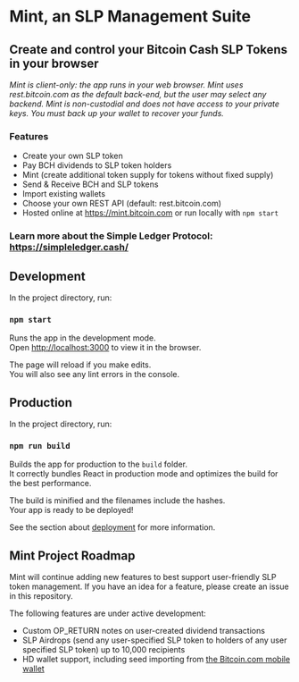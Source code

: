 # Mint, an SLP Management Suite

## Create and control your Bitcoin Cash SLP Tokens in your browser

_Mint is client-only: the app runs in your web browser. Mint uses rest.bitcoin.com as the default back-end, but the user may select any backend. Mint is non-custodial and does not have access to your private keys. You must back up your wallet to recover your funds._

### Features

- Create your own SLP token
- Pay BCH dividends to SLP token holders
- Mint (create additional token supply for tokens without fixed supply)
- Send & Receive BCH and SLP tokens
- Import existing wallets
- Choose your own REST API (default: rest.bitcoin.com)
- Hosted online at https://mint.bitcoin.com or run locally with `npm start`

### Learn more about the Simple Ledger Protocol: https://simpleledger.cash/

## Development

In the project directory, run:

### `npm start`

Runs the app in the development mode.<br>
Open [http://localhost:3000](http://localhost:3000) to view it in the browser.

The page will reload if you make edits.<br>
You will also see any lint errors in the console.

## Production

In the project directory, run:

### `npm run build`

Builds the app for production to the `build` folder.<br>
It correctly bundles React in production mode and optimizes the build for the best performance.

The build is minified and the filenames include the hashes.<br>
Your app is ready to be deployed!

See the section about [deployment](https://facebook.github.io/create-react-app/docs/deployment) for more information.

## Mint Project Roadmap

Mint will continue adding new features to best support user-friendly SLP token management. If you have an idea for a feature, please create an issue in this repository.

The following features are under active development:

- Custom OP_RETURN notes on user-created dividend transactions
- SLP Airdrops (send any user-specified SLP token to holders of any user specified SLP token) up to 10,000 recipients
- HD wallet support, including seed importing from [the Bitcoin.com mobile wallet](https://wallet.bitcoin.com/)
